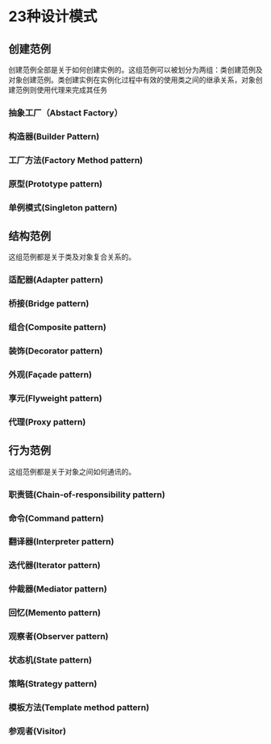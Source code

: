 23种设计模式
=====

创建范例
-----

创建范例全部是关于如何创建实例的。这组范例可以被划分为两组：类创建范例及对象创建范例。类创建实例在实例化过程中有效的使用类之间的继承关系，对象创建范例则使用代理来完成其任务

### 抽象工厂（Abstact Factory）
### 构造器(Builder Pattern)
### 工厂方法(Factory Method pattern)
### 原型(Prototype pattern)
### 单例模式(Singleton pattern)


结构范例
-----

这组范例都是关于类及对象复合关系的。

### 适配器(Adapter pattern)
### 桥接(Bridge pattern)
### 组合(Composite pattern)
### 装饰(Decorator pattern)
### 外观(Façade pattern)
### 享元(Flyweight pattern)
### 代理(Proxy pattern)

行为范例
-----

这组范例都是关于对象之间如何通讯的。

### 职责链(Chain-of-responsibility pattern)
### 命令(Command pattern)
### 翻译器(Interpreter pattern)
### 迭代器(Iterator pattern)
### 仲裁器(Mediator pattern)
### 回忆(Memento pattern)
### 观察者(Observer pattern)
### 状态机(State pattern)
### 策略(Strategy pattern)
### 模板方法(Template method pattern)
### 参观者(Visitor)
